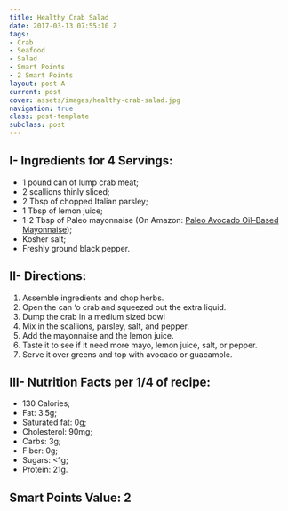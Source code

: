 ```yaml
---
title: Healthy Crab Salad
date: 2017-03-13 07:55:10 Z
tags:
- Crab
- Seafood
- Salad
- Smart Points
- 2 Smart Points
layout: post-A
current: post
cover: assets/images/healthy-crab-salad.jpg
navigation: true
class: post-template
subclass: post
---
```


## I- Ingredients for 4 Servings:
* 1 pound can of lump crab meat;
* 2 scallions thinly sliced;
* 2 Tbsp of chopped Italian parsley;
* 1 Tbsp of lemon juice;
* 1-2 Tbsp of Paleo mayonnaise (On Amazon: <a href="https://amzn.to/2nlGA9P">Paleo Avocado Oil–Based Mayonnaise</a>);
* Kosher salt;
* Freshly ground black pepper.

## II- Directions:
1. Assemble ingredients and chop herbs.
1. Open the can ‘o crab and squeezed out the extra liquid.
1. Dump the crab in a medium sized bowl
1. Mix in the scallions, parsley, salt, and pepper.
1. Add the mayonnaise and the lemon juice.
1. Taste it to see if it need more mayo, lemon juice, salt, or pepper.
1. Serve it over greens and top with avocado or guacamole.

## III- Nutrition Facts per 1/4 of recipe:
* 130 Calories;
* Fat: 3.5g;
* Saturated fat: 0g;
* Cholesterol: 90mg;
* Carbs: 3g;
* Fiber: 0g;
* Sugars: <1g;
* Protein: 21g.

## Smart Points Value: 2
